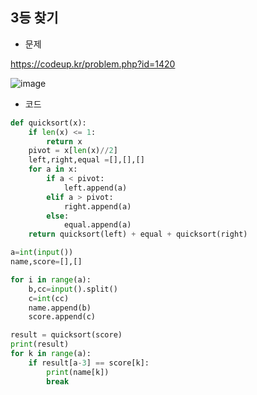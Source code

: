 ## 3등 찾기   
  
* 문제  

https://codeup.kr/problem.php?id=1420  
    
![image](https://user-images.githubusercontent.com/29175001/72586454-2bda5400-3935-11ea-83de-1bcd630fcfa4.png)



* 코드

```Python
def quicksort(x):
    if len(x) <= 1:
        return x
    pivot = x[len(x)//2]
    left,right,equal =[],[],[]
    for a in x:
        if a < pivot:
            left.append(a)
        elif a > pivot:
            right.append(a)
        else:
            equal.append(a)
    return quicksort(left) + equal + quicksort(right)

a=int(input())
name,score=[],[]

for i in range(a):
    b,cc=input().split()
    c=int(cc)
    name.append(b)
    score.append(c)

result = quicksort(score)
print(result)
for k in range(a):
    if result[a-3] == score[k]:
        print(name[k])
        break
```
